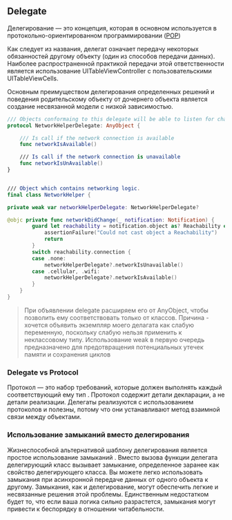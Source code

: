 ## Delegate

Делегирование — это концепция, которая в основном используется в протокольно-ориентированном программировании ([POP](/ComputerScience/Languages/Paradigm/Imperative/POP.md))

Как следует из названия, делегат означает передачу некоторых обязанностей другому объекту (один из способов передачи данных). Наиболее распространенной практикой передачи этой ответственности является использование UITableViewController с пользовательскими UITableViewCells.

Основным преимуществом делегирования определенных решений и поведения родительскому объекту от дочернего объекта является создание несвязанной модели с низкой зависимостью.

```swift
/// Objects conformaing to this delegate will be able to listen for changes in network connectivity. 
protocol NetworkHelperDelegate: AnyObject {

    /// Is call if the network connection is available
    func networkIsAvailable() 

    /// Is call if the network connection is unavailable
    func networkIsUnAvailable()
}


/// Object which contains networking logic. 
final class NetworkHelper {

private weak var networkHelperDelegate: NetworkHelperDelegate?

@objc private func networkDidChange(_ notification: Notification) {
        guard let reachability = notification.object as? Reachability else {
            assertionFailure("Could not cast object a Reachability")
            return
        }
        switch reachability.connection {
        case .none:
            networkHelperDelegate?.networkIsUnavailable()
        case .cellular, .wifi:
            networkHelperDelegate?.networkIsAvailable()
        }
    }
}
```

> При объявлении delegate расширяем его от AnyObject, чтобы позволить ему соответствовать только от классов. Причина - хочется объявить экземпляр моего делагата как слабую переменную, поскольку слабую нельзя применить к неклассовому типу. Использование weak в первую очередь предназначено для предотвращения потенциальных утечек памяти и сохранения циклов

### Delegate vs Protocol

Протокол — это набор требований, которые должен выполнять каждый соответствующий ему тип . Протокол содержит детали декларации, а не детали реализации. Делегаты реализуются с использованием протоколов и полезны, потому что они устанавливают метод взаимной связи между объектами.

### Использование замыканий вместо делегирования

Жизнеспособной альтернативой шаблону делегирования является простое использование замыканий . Вместо вызова функции делегата делегирующий класс вызывает замыкание, определенное заранее как свойство делегирующего класса. Вы можете легко использовать замыкания при асинхронной передаче данных от одного объекта к другому. Замыкания, как и делегирование, могут обеспечить легкие и несвязанные решения этой проблемы. Единственным недостатком будет то, что если ваша логика сильно разрастется, замыкания могут привести к беспорядку в отношении читабельности.
